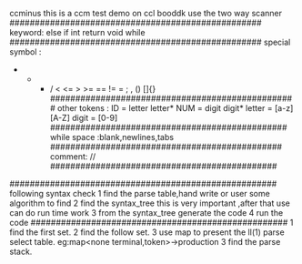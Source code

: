 ccminus
this is a ccm test demo on ccl booddk
use the two way scanner
##################################################
keyword: 
else if int return void while
##################################################
special symbol :
+ - * / < <= > >= == != = ; , () []{} 
#################################################
other tokens :
ID = letter letter*
NUM = digit digit*
letter = [a-z][A-Z]
digit = [0-9]
###############################################
while space :blank,newlines,tabs
##############################################
comment: //
#############################################

#####################################################
following syntax check
1 find the parse table,hand write or user some algorithm to find
2 find the syntax_tree this is very important ,after that use can do run time work
3 from the syntax_tree generate the code 
4 run the code 
###################################################
1 find the first set.
2 find the follow set.
3 use map to present the ll(1) parse select table. eg:map<none terminal,token>->production
3 find the parse stack.
